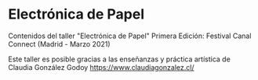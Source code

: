 # Electrónica de Papel
Contenidos del taller "Electrónica de Papel"
Primera Edición: Festival Canal Connect (Madrid - Marzo 2021)

Este taller es posible gracias a las enseñanzas y práctica artística de Claudia González Godoy
https://www.claudiagonzalez.cl/

